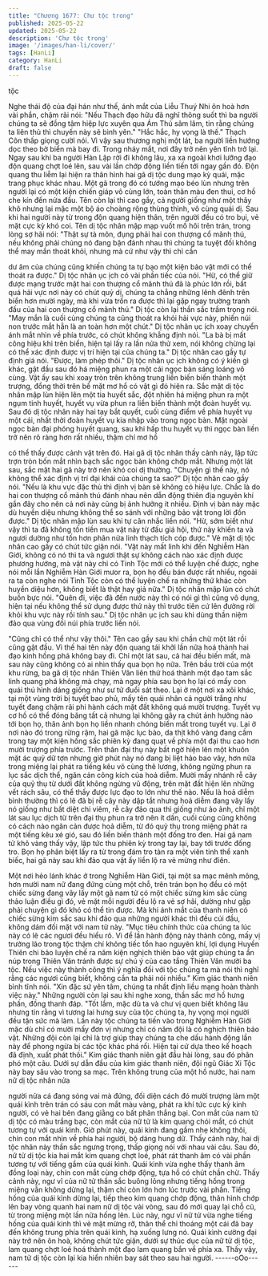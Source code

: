 ```yaml
---
title: "Chương 1677: Chư tộc trong"
published: 2025-05-22
updated: 2025-05-22
description: 'Chư tộc trong'
image: '/images/han-li/cover/'
tags: [HanLi]
category: HanLi
draft: false
---
```


tộc

Nghe thái độ của đại hán như thế, ánh mắt của Liễu Thuý Nhi ôn
hoà hơn vài phần, chậm rãi nói:
"Nếu Thạch đạo hữu đã nghĩ thông suốt thì ba người chúng ta sẽ
đồng tâm hiệp lực xuyên qua Ám Thú sâm lâm, tin rằng chúng ta
liên thủ thì chuyến này sẽ bình yên."
"Hắc hắc, hy vọng là thế."
Thạch Côn thấp giọng cười nói.
Vì vậy sau thương nghị một lát, ba người liền hướng dọc theo bờ
biển mà bay đi. Trong nháy mắt, nơi đây trở nên yên tĩnh trở lại.
Ngay sau khi ba người Hàn Lập rời đi không lâu, xa xa ngoài khơi
lưỡng đạo độn quang chợt loé lên, sau vài lần chớp động liền tiến
tới ngay gần đó. Độn quang thu liễm lại hiện ra thân hình hai gã dị
tộc dung mạo kỳ quái, mặc trang phục khác nhau. Một gã trong
đó có tướng mạo béo lùn nhưng trên người lại có một kiện chiến
giáp vô cùng lớn, toàn thân màu đen thui, cơ hồ che kín đến nửa
đầu. Tên còn lại thì cao gầy, cả người giống như một thây khô
nhưng lại mặc một bộ áo choàng rộng thùng thình, vô cùng quái
dị.
Sau khi hai người này từ trong độn quang hiện thân, trên người
đều có tro bụi, vẻ mặt cực kỳ khó coi. Tên dị tộc nhân mập mạp
vuốt mồ hôi trên trán, trong lòng sợ hãi nói:
"Thật sự tà môn, đụng phải hai con thượng cổ mãnh thú, nếu
không phải chúng nó đang bận đánh nhau thì chúng ta tuyệt đối
không thể may mắn thoát khỏi, nhưng mà cứ như vậy thì chỉ cần

dư âm của chúng cũng khiến chúng ta tự bạo một kiện bảo vật
mới có thể thoát ra được."
Dị tộc nhân ục ịch có vài phần tiếc của nói.
"Hừ, có thể giữ được mạng trước mặt hai con thượng cổ mãnh thú
đã là phúc lớn rồi, bất quá hải vực nơi này có chút quỷ dị, chúng
ta chẳng những lênh đênh trên biển hơn mười ngày, mà khi vừa
trốn ra được thì lại gặp ngay trường tranh đấu của hai con thượng
cổ mãnh thú."
Dị tộc còn lại thần sắc trầm trọng nói.
"May mắn là cuối cùng chúng ta cũng thoát ra khỏi hải vực này,
phiến núi non trước mắt hẳn là an toàn hơn một chút."
Dị tộc nhân ục ịch xoay chuyển ánh mắt nhìn về phía trước, có
chút không khẳng định nói.
"La bà bị mất công hiệu khi trên biển, hiện tại lấy ra lần nửa thử
xem, nói không chừng lại có thể xác định được vị trí hiện tại của
chúng ta."
Dị tộc nhân cao gầy tự định giá nói.
"Được, làm phép thôi."
Dị tộc nhân ục ịch không có ý kiến gì khác, gật đầu sau đó há
miệng phun ra một cái ngọc bàn sáng loáng vô cùng. Vật ấy sau
khi xoay tròn trên không trung liền biến biến thành một trượng,
đồng thời trên bề mặt mơ hồ có vật gì đó hiện ra.
Sắc mặt dị tộc nhân mập lùn hiện lên một tia huyết sắc, đột nhiên
há miệng phun ra một ngụm tinh huyết, huyết vụ vừa phun ra liền
biến thành một đoàn huyết vụ. Sau đó dị tộc nhân này hai tay bắt
quyết, cuối cùng điểm về phía huyết vụ một cái, nhất thời đoàn
huyết vụ kia nhập vào trong ngọc bàn.
Mặt ngoài ngọc bàn đại phóng huyết quang, sau khi hấp thu huyết
vụ thì ngọc bàn liền trở nên rõ ràng hơn rất nhiều, thậm chí mơ hồ

có thể thấy được cảnh vật trên đó. Hai gã dị tộc nhân thấy cảnh
này, lập tức trợn tròn bốn mắt nhìn bạch sắc ngọc bàn không
chớp mắt. Nhưng một lát sau, sắc mặt hai gã này trở nên khó coi
dị thường.
"Chuyện gì thế này, nó không thể xác định vị trí đại khái của
chúng ta sao?"
Dị tộc nhân cao gầy nói.
"Nếu là khu vực đặc thù thì định vị bàn sẽ không có hiệu lực.
Chắc là do hai con thượng cổ mãnh thú đánh nhau nên dẫn động
thiên địa nguyên khí gần đây cho nên cả nơi này cũng bị ảnh
hưởng ít nhiều. Định vị bàn này mặc dù huyền diệu nhưng không
thể so sánh với những bảo vật trong lời đồn được."
Dị tộc nhân mập lùn sau khi tự cân nhắc liền nói.
"Hừ, sớm biết như vậy thì ta đã không tốn tiền mua vật này từ đấu
giá hội, thứ này khiến ta và ngươi dường như tốn hơn phân nửa
linh thạch tích cóp được."
Vẻ mặt dị tộc nhân cao gầy có chút tức giận nói.
"Vật này mất linh khi đến Nghiễm Hàn Giới, không có nó thì ta và
ngươi thật sự không cách nào xác định được phương hướng, mà
vật này chỉ có Tinh Tộc mới có thể luyện chế được, nghe nói mỗi
lần Nghiễm Hàn Giới mưor ra, bọn họ đều bán được rất nhiều,
ngoài ra ta còn nghe nói Tinh Tộc còn có thể luyện chế ra những
thứ khác còn huyền diệu hơn, không biết là thật hay giả nữa."
Dị tộc nhân mập lùn có chút buồn bực nói.
"Quên đi, việc đã đến nước này thì có nói gì thì cũng vô dụng,
hiện tại nếu không thể sử dụng được thứ này thì trước tiên cứ lên
đường rời khỏi khu vực này rồi tính sau."
Dị tộc nhân ục ịch sau khi dùng thần niệm đảo qua vùng đồi núi
phía trước liền nói.

"Cũng chỉ có thể như vậy thôi."
Tên cao gầy sau khi chần chừ một lát rồi cũng gật đầu. Vì thế hai
tên này độn quang tái khởi lần nữa hoá thành hai đạo kinh hồng
phá không bay đi. Chỉ một lát sau, cả hai đều biến mất, mà sau
này cũng không có ai nhìn thấy qua bọn họ nữa.
Trên bầu trời của một khu rừng, ba gã dị tộc nhân Thiên Vân liên
thử hoá thành một đạo tam sắc linh quang phá không mà chạy,
mà ngay phía sau bọn họ lại có mấy con quái thú hình dáng giống
như sư tử đuổi sát theo.
Lại ở một nơi xa xôi khác, tại một vùng trời bị tuyết bao phủ, mấy
tên quái nhân cả người trắng như tuyết đang chậm rãi phi hành
cách mặt đất không quá mười trượng. Tuyết vụ cơ hồ có thể đóng
băng tất cả nhưng lại không gây ra chút ảnh hưởng nào tới bọn
họ, thân ảnh bọn họ liền nhanh chóng biến mất trong tuyết vụ.
Lại ở nơi nào đó trong rừng rậm, hai gã mặc lục bào, da thịt khô
vàng đang cầm trong tay một kiện hồng sắc phiên kỳ đang quạt
về phía một đại thu cao hơn mười trượng phía trước. Trên thân
đại thụ này bất ngờ hiện lên một khuôn mặt ác quỷ dữ tợn nhưng
giờ phút này nó đang bị liệt hảo bao vây, hơn nữa trong miệng lại
phát ra tiếng kêu vô cùng thê lương, không ngừng phun ra lục sắc
dịch thể, ngăn cản công kích của hoả diễm. Mười mấy nhánh rễ
cây của quỷ thụ từ dưới đất không ngừng vũ động, trên mặt đất
hiện lên những vết rách sâu, có thể thấy được lực đạo to lớn như
thế nào. Nếu là hoả diễm bình thường thì có lẽ đã bị rễ cây này
dập tắt nhưng hoả diễm đang vây lấy nó giống như bất diệt chi
viêm, rễ cây đảo qua thì giống như ảo ảnh, chỉ một lát sau lục
dịch từ trên đại thụ phun ra trở nên ít dần, cuối cùng cũng không
có cách nào ngăn cản được hoả diễm, từ đó quỷ thụ trong miệng
phát ra một tiếng kêu xé gió, sau đó liền biến thành một đống tro
đen.
Hai gã nam tử khô vàng thấy vậy, lập tức thu phiên kỳ trong tay
lại, bay tới trước đống tro. Bọn họ phân biệt lấy ra từ trong đám
tro tàn ra một viên tinh thể xanh biếc, hai gã này sau khi đảo qua
vật ấy liền lộ ra vẻ mừng như điên.

Một nơi hẻo lánh khác ở trong Nghiễm Hàn Giới, tại một sa mạc
mênh mông, hơn mười nam nữ đang đứng cùng một chỗ, trên
trán bọn họ đều có một chiếc sừng đang vây lấy một gã nam tử
có một chiếc sừng kim sắc cùng thảo luận điều gì đó, vẻ mặt mỗi
người đều lộ ra vẻ sợ hãi, dường như gặp phải chuyện gì đó khó
có thể tin được. Mà khi ánh mắt của thanh niên có chiếc sừng kim
sắc sau khi đảo qua những người khác thì đều cúi đầu, không
dám đối mặt với nam tử này.
"Mục tiêu chính thức của chúng ta lúc này có lẽ các ngươi đều
hiểu rõ. Vì để lần hành động này thành công, mấy vị trưởng lão
trong tộc thậm chí không tiếc tổn hao nguyên khí, lợi dụng Huyền
Thiên chi bảo luyện chế ra năm kiện nghịch thiên bảo vật giúp
chúng ta ẩn núp trong Thiên Vân tránh được sự chú ý của cao
tầng Thiên Vân mười ba tộc. Nếu việc này thành công thì ý nghĩa
đối với tộc chúng ta mà nói thì nghĩ rằng các ngươi cũng biết,
không cần ta phải nói nhiều."
Kim giác thanh niên bình tĩnh nói.
"Xin đặc sứ yên tâm, chúng ta nhất định liều mạng hoàn thành
việc này."
Những người còn lại sau khi nghe xong, thần sắc mơ hồ hưng
phấn, đồng thanh đáp.
"Tốt lắm, mặc dù ta và chư vị quen biết không lâu nhưng tin rằng
vì tương lai hưng suy của tộc chúng ta, hy vọng mọi người đều
tận sức mà làm. Lần này tộc chúng ta tiến vào trong Nghiễm Hàn
Giới mặc dù chỉ có mười mấy đơn vị nhưng chỉ có năm đội là có
nghịch thiên bảo vật. Những đội còn lại chỉ là trợ giúp thay chúng
ta che dấu hành động lần này để phong ngừa bị các tộc khác phá
rối. Hiện tại cứ dựa theo kế hoạch đã định, xuất phát thôi."
Kim giác thanh niên gật đầu hài lòng, sau đó phân phó một câu.
Dưới sự dẫn đầu của kim giác thanh niên, đội ngũ Giác Xi Tộc
này bay sâu vào trong sa mạc.
Trên không trung của một hồ nước, hai nam nữ dị tộc nhân nửa

người nửa cá đang sóng vai mà đứng, đối diện cách đó mười
trượng làm một quái kình trên trán có sáu con mắt màu vàng,
phát ra khí tức cực kỳ kinh người, có vẻ hai bên đang giằng co
bất phân thắng bại. Con mắt của nam tử dị tộc có màu trắng bạc,
còn mắt của nữ tử là kim quang chói mắt, có chút tương tự với
quái kình.
Giờ phút này, quái kình đang gầm nhẹ không thôi, chín con mắt
nhìn về phía hai người, bộ dáng hung dữ. Thấy cảnh này, hai dị
tộc nhân này thần sắc ngưng trọng, thấp giọng nói với nhau vài
câu. Sau đó, nữ tử dị tộc kia hai mắt kim quang chợt loé, phát rát
thanh âm có vài phần tương tự với tiếng gầm của quái kình. Quái
kình vừa nghe thấy thanh âm đồng loại này, chín con mắt cùng
chớp động, tựa hồ có chút chần chừ.
Thấy cảnh này, ngư vĩ của nữ tử thần sắc buông lỏng nhưng
tiếng hống trong miệng vẫn không dừng lại, thậm chí còn lớn hơn
lúc trước vài phần.
Tiếng hống của quái kình dừng lại, tiếp theo kim quang chớp
động, thân hình chớp lên bay vòng quanh hai nam nữ dị tộc vài
vòng, sau đó mới quay lại chỗ cũ, từ trong miệng một lần nữa
hống lên.
Lúc này, ngư vĩ nữ tử vừa nghe tiếng hống của quái kinh thì vẻ
mặt mừng rỡ, thân thể chỉ thoáng một cái đã bay đến không trung
phía trên quái kình, hạ xuống lưng nó. Quái kình cường đại này
trở nên ôn hoà, không chút tức giận, dưới sự thúc dục của nữ tử
dị tộc, lam quang chợt loé hoá thành một đạo lam quang bắn về
phía xa. Thấy vậy, nam tử dị tộc còn lại kia hiển nhiên bay sát
theo sau hai người.
------oOo------
